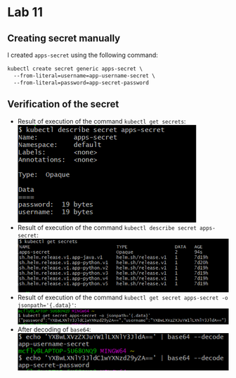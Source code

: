 # Lab 11

## Creating secret manually

I created `apps-secret` using the following command:
```shell
kubectl create secret generic apps-secret \
  --from-literal=username=app-username-secret \
  --from-literal=password=app-secret-password
```

## Verification of the secret

* Result of execution of the command `kubectl get secrets`:
![1.png](./images/lab-11/1.png)
* Result of execution of the command `kubectl describe secret apps-secret`:
![2.png](./images/lab-11/2.png)
* Result of execution of the command `kubectl get secret apps-secret -o jsonpath='{.data}'`:
![3.png](./images/lab-11/3.png)
* After decoding of `base64`:
![4.png](./images/lab-11/4.png)